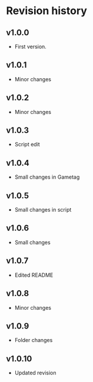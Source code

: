 Revision history
=================================


v1.0.0
---------------------------------

* First version.

v1.0.1
---------------------------------

* Minor changes

v1.0.2
---------------------------------

* Minor changes

v1.0.3
---------------------------------

* Script edit

v1.0.4
---------------------------------

* Small changes in Gametag


v1.0.5
---------------------------------

* Small changes in script


v1.0.6
---------------------------------

* Small changes


v1.0.7
---------------------------------

* Edited README


v1.0.8
---------------------------------

* Minor changes


v1.0.9
---------------------------------

* Folder changes


v1.0.10
---------------------------------

* Updated revision
